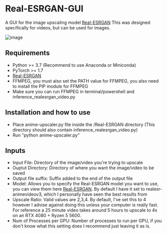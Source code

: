 # Real-ESRGAN-GUI
A GUI for the image upscaling model [Real-ESRGAN](https://github.com/xinntao/Real-ESRGAN)
This was designed specifically for videos, but can be used for images.


![image](https://user-images.githubusercontent.com/54023991/226312548-a35cfbe7-0279-4676-bb1e-30649b3da393.png)


## Requirements
 - Python >= 3.7 (Recommend to use Anaconda or Miniconda)
 - PyTorch >= 1.7
 - [Real-ESRGAN](https://github.com/xinntao/Real-ESRGAN#installation)
 - FFMPEG, you must also set the PATH value for FFMPEG, you also need to install the PIP module for FFMPEG
 - Make sure you can run FFMPEG in terminal/powershell and inference_realesrgan_video.py

## Installation and how to use
 - Place anime-upscaler.py file inside the /Real-ESRGAN directory (This directory should also contain inference_realesrgan_video.py)
 - Run "python anime-upscaler.py"

## Inputs
 - Input File: Directory of the image/video you're trying to upscale
 - Ouptut Directory: Directory of where you want the image/video to be saved
 - Output file suffix: Suffix added to the end of the output file
 - Model: Allows you to specify the Real-ESRGAN model you want to use, you can view them here [Real-ESRGAN](https://github.com/xinntao/Real-ESRGAN). By default I have it set to realesr-animevideov3, which I personally have seen the best results from
 - Upscale Ratio: Valid values are 2,3,4. By default, I've set this to 4 however I advise against doing this unless your computer is really fast. For reference a 25 minute video takes around 5 hours to upscale to 4x on an RTX 4080 + Ryzen 5 5600.
 - Num of Processes per GPU: Number of processes to run per GPU, if you don't know what this setting does I recommend just leaving it as is.
